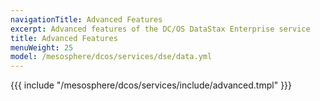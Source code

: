 ```yaml
---
navigationTitle: Advanced Features 
excerpt: Advanced features of the DC/OS DataStax Enterprise service
title: Advanced Features
menuWeight: 25
model: /mesosphere/dcos/services/dse/data.yml
---
```


{{{ include "/mesosphere/dcos/services/include/advanced.tmpl" }}}
